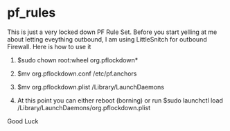 # pf_rules

This is just a very locked down PF Rule Set. Before you start yelling at me about letting eveything outbound, I am using LittleSnitch for outbound Firewall. Here is how to use it

1. $sudo chown root:wheel org.pflockdown*

2. $mv org.pflockdown.conf /etc/pf.anchors

3. $mv org.pflockdown.plist /Library/LaunchDaemons

4. At this point you can either reboot (borning) or run $sudo launchctl load /Library/LaunchDaemons/org.pflockdown.plist

Good Luck
